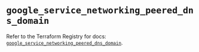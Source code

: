 # `google_service_networking_peered_dns_domain`

Refer to the Terraform Registry for docs: [`google_service_networking_peered_dns_domain`](https://registry.terraform.io/providers/hashicorp/google-beta/5.11.0/docs/resources/google_service_networking_peered_dns_domain).

